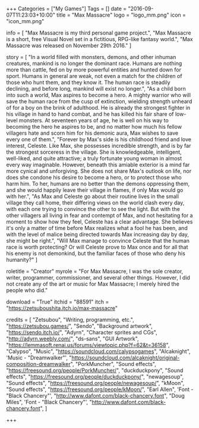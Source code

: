 +++
Categories = ["My Games"]
Tags = []
date = "2016-09-07T11:23:03+10:00"
title = "Max Massacre"
logo = "logo_mm.png"
icon = "icon_mm.png"

info = [
	"Max Massacre is my third personal game project.",
	"Max Massacre is a short, free Visual Novel set in a fictitious, RPG-like fantasy world.",
	"Max Massacre was released on November 29th 2016."
]

story = [
	"In a world filled with monsters, demons, and other inhuman creatures, mankind is no longer the dominant race. Humans are nothing more than cattle, fed on by more powerful entities and hunted down for sport. Humans in general are weak, not even a match for the children of those who hunt them, and they know it. The human race is steadily declining, and before long, mankind will exist no longer.",
	"As a child born into such a world, Max aspires to become a hero. A mighty warrior who will save the human race from the cusp of extinction, wielding strength unheard of for a boy on the brink of adulthood. He is already the strongest fighter in his village in hand to hand combat, and he has killed his fair share of low-level monsters. At seventeen years of age, he is well on his way to becoming the hero he aspires to be, and no matter how much his fellow villagers hate and scorn him for his demonic aura, Max wishes to save every one of them.",
	"Forever by Max's side is his childhood friend and love interest, Celeste. Like Max, she possesses incredible strength, and is by far the strongest sorceress in the village. She is knowledgeable, intelligent, well-liked, and quite attractive; a truly fortunate young woman in almost every way imaginable. However, beneath this amiable exterior is a mind far more cynical and unforgiving. She does not share Max's outlook on life, nor does she condone his desire to become a hero, or to protect those who harm him. To her, humans are no better than the demons oppressing them, and she would happily leave their village in flames, if only Max would go with her.",
	"As Max and Celeste go about their routine lives in the small village they call home, their differing views on the world clash every day, with each one trying to convince the other to see the light. But with the other villagers all living in fear and contempt of Max, and not hesitating for a moment to show how they feel, Celeste has a clear advantage. She believes it's only a matter of time before Max realizes what a fool he has been, and with the level of malice being directed towards Max increasing day by day, she might be right.",
	"Will Max manage to convince Celeste that the human race is worth protecting? Or will Celeste prove to Max once and for all that his enemy is not demonkind, but the familiar faces of those who deny his humanity?"
]

roletitle = "Creator"
myrole = "For Max Massacre, I was the sole creator, writer, programmer, commissioner, and several other things. However, I did not create any of the art or music for Max Massacre; I merely hired the people who did."

download = "True"
itchid = "88591"
itch = "https://zetsuboushita.itch.io/max-massacre"

credits = [
	"Zetsubou", "Writing, programming, etc.", "https://zetsubou.games/",
	"Sendo", "Background artwork", "https://sendo.itch.io/",
	"Adyrn", "Character sprites and CGs", "http://adyrn.weebly.com/",
	"ds-sans", "GUI Artwork", "https://lemmasoft.renai.us/forums/viewtopic.php?f=62&t=36158",
	"Calypso", "Music", "https://soundcloud.com/calypsogames",
	"Alcaknight", 'Music - "Dreamwalker"', "https://soundcloud.com/alcaknight/original-composition-dreamwalker",
	"PorkMuncher", "Sound effects", "https://freesound.org/people/PorkMuncher/",
	"duckduckpony", "Sound effects", "https://freesound.org/people/duckduckpony/",
	"newagesoup", "Sound effects", "https://freesound.org/people/newagesoup/",
	"kMoon", "Sound effects", "https://freesound.org/people/kMoon/",
	"Earl Allen", 'Font - "Black Chancery"', "http://www.dafont.com/black-chancery.font",
	"Doug Miles", 'Font - "Black Chancery"', "http://www.dafont.com/black-chancery.font",
]

+++

<!-- story = "..."
download = "Unreleased."
credits = "..." -->
